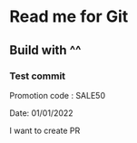 # Read me for Git

## Build with ^^

### Test commit

Promotion code : SALE50

Date: 01/01/2022

I want to create PR